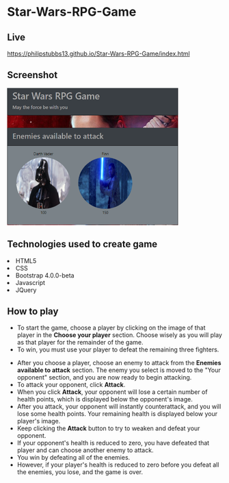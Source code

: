 # Star-Wars-RPG-Game

## Live
<a href="https://philipstubbs13.github.io/Star-Wars-RPG-Game/index.html" target="_blank">https://philipstubbs13.github.io/Star-Wars-RPG-Game/index.html</a>

## Screenshot
<img src="assets/images/starwars.png" alt="Star Wars Game user interface" width="400px" height="320px">

## Technologies used to create game
<li>HTML5</li>
<li>CSS</li>
<li>Bootstrap 4.0.0-beta</li>
<li>Javascript</li>
<li>JQuery</li>

## How to play
<ul>
	<li>To start the game, choose a player by clicking on the image of that player in the <b>Choose your player</b> section. Choose wisely as you will play as that player for the remainder of the game.</li>
	<li>To win, you must use your player to defeat the remaining three fighters.</p>
	<li>After you choose a player, choose an enemy to attack from the <b>Enemies available to attack</b> section.
		<info>The enemy you select is moved to the "Your opponent" section, and you are now ready to begin attacking.</info>
	<li>To attack your opponent, click <b>Attack</b>. 
	<li>When you click <b>Attack</b>, your opponent will lose a certain number of health points, which is displayed below the opponent's image.</li>
	<li>After you attack, your opponent will instantly counterattack, and you will lose some health points. Your remaining health is displayed below your player's image.</li>
	<li>Keep clicking the <b>Attack</b> button to try to weaken and defeat your opponent.</li>
	<li>If your opponent's health is reduced to zero, you have defeated that player and can choose another enemy to attack.</li>
	<li>You win by defeating all of the enemies.</li>
	<li>However, if your player's health is reduced to zero before you defeat all the enemies, you lose, and the game is over.</li>
</ul>
